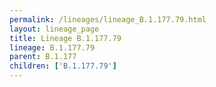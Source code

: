```yaml
---
permalink: /lineages/lineage_B.1.177.79.html
layout: lineage_page
title: Lineage B.1.177.79
lineage: B.1.177.79
parent: B.1.177
children: ['B.1.177.79']
---
```


